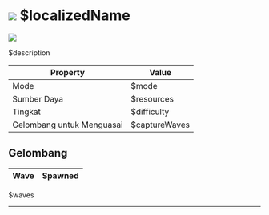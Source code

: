 # <img id="zonespr" src="/$repo/images/sector-$planet-$id-small.png"></img> $localizedName

<img id="zone" src="/$repo/images/sector-$planet-$id.png"></img>

$description

| Property                  | Value |
|---------------------------| ----------- |
| Mode                      |$mode|
| Sumber Daya               |$resources|
| Tingkat                   |$difficulty|
| Gelombang untuk Menguasai |$captureWaves|

## Gelombang

| Wave | Spawned |
| ----------- | ----------- |
$waves

--- 
